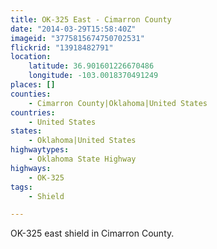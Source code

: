 ```yaml
---
title: OK-325 East - Cimarron County
date: "2014-03-29T15:58:40Z"
imageid: "3775815674750702531"
flickrid: "13918482791"
location:
    latitude: 36.901601226670486
    longitude: -103.0018370491249
places: []
counties:
    - Cimarron County|Oklahoma|United States
countries:
    - United States
states:
    - Oklahoma|United States
highwaytypes:
    - Oklahoma State Highway
highways:
    - OK-325
tags:
    - Shield

---
```

OK-325 east shield in Cimarron County.